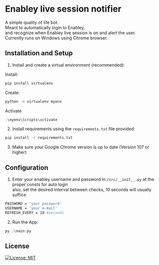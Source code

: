 # Enabley live session notifier

A simple quality of life bot.  
Meant to automatically login to Enabley,  
and recognize when Enabley live session is on and alert the user.   
Currently runs on Windows using Chrome browser.  

## Installation and Setup

1. Install and create a virtual environment (recommended):  

Install:
```bash
pip install virtualenv
```
Create:
```bash
python -m virtualenv myenv
```
Activate
```bash
.\myenv\Scripts\activate
```
2. Install requirements using the `requirements.txt` file provided:
```bash
pip install -r requirements.txt
```

3. Make sure your Google Chrome version is up to date (Version 107 or higher)

## Configuration

1. Enter your enabley username and password in `/src/__init__.py` at the proper consts for auto login  
also, set the desired interval between checks, 10 seconds will usually suffice
```bash
PASSWORD = 'your password'
USERNAME = 'your e-mail'
REFRESH_EVERY = 10 #seconds
```

2. Run the App:
```bash
py .\main.py
```

## License
[![License: MIT](https://img.shields.io/badge/License-MIT-yellow.svg)](/LICENSE.txt)